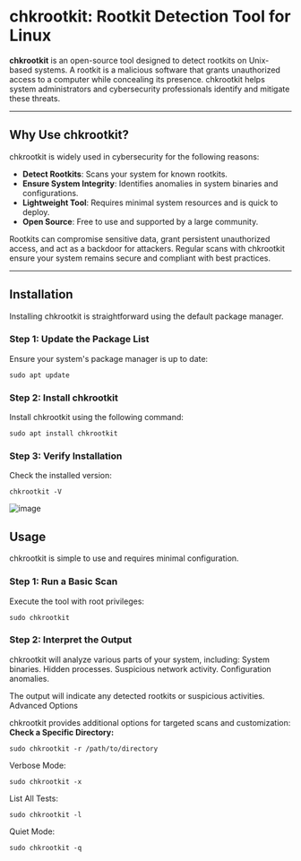 # chkrootkit: Rootkit Detection Tool for Linux

**chkrootkit** is an open-source tool designed to detect rootkits on Unix-based systems. A rootkit is a malicious software that grants unauthorized access to a computer while concealing its presence. chkrootkit helps system administrators and cybersecurity professionals identify and mitigate these threats.

---

## Why Use chkrootkit?

chkrootkit is widely used in cybersecurity for the following reasons:

- **Detect Rootkits**: Scans your system for known rootkits.
- **Ensure System Integrity**: Identifies anomalies in system binaries and configurations.
- **Lightweight Tool**: Requires minimal system resources and is quick to deploy.
- **Open Source**: Free to use and supported by a large community.

Rootkits can compromise sensitive data, grant persistent unauthorized access, and act as a backdoor for attackers. Regular scans with chkrootkit ensure your system remains secure and compliant with best practices.

---

## Installation

Installing chkrootkit is straightforward using the default package manager.

### Step 1: Update the Package List
Ensure your system's package manager is up to date:
    
    sudo apt update
### Step 2: Install chkrootkit

Install chkrootkit using the following command:

    sudo apt install chkrootkit

### Step 3: Verify Installation

Check the installed version:

    chkrootkit -V
![image](https://github.com/user-attachments/assets/782605ce-9eb5-4434-a865-622c61d94efd)

## Usage

chkrootkit is simple to use and requires minimal configuration.
### Step 1: Run a Basic Scan

Execute the tool with root privileges:

    sudo chkrootkit

### Step 2: Interpret the Output

chkrootkit will analyze various parts of your system, including:
    System binaries.
    Hidden processes.
    Suspicious network activity.
    Configuration anomalies.

The output will indicate any detected rootkits or suspicious activities.
Advanced Options

chkrootkit provides additional options for targeted scans and customization:
**Check a Specific Directory:**

    sudo chkrootkit -r /path/to/directory

Verbose Mode:

    sudo chkrootkit -x

List All Tests:

    sudo chkrootkit -l

Quiet Mode:

    sudo chkrootkit -q
